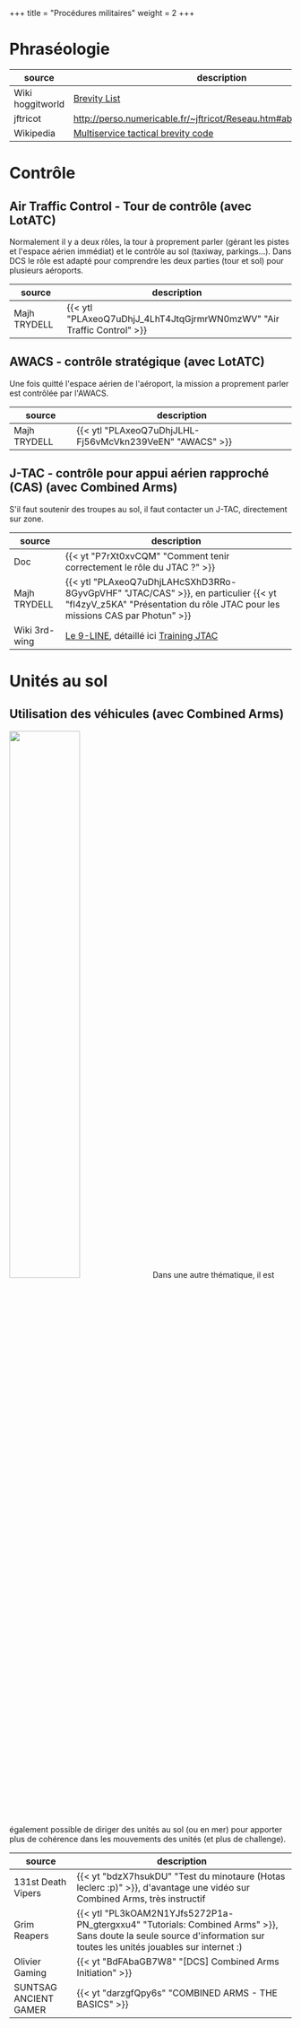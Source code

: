 +++
title = "Procédures militaires"
weight = 2
+++

# Phraséologie
source                | description
--------------------- | -----------
Wiki hoggitworld      | [Brevity List](https://wiki.hoggitworld.com/view/Brevity_List)
jftricot              | http://perso.numericable.fr/~jftricot/Reseau.htm#abr%C3%A9viations
Wikipedia             | [Multiservice tactical brevity code](https://en.wikipedia.org/wiki/Multiservice_tactical_brevity_code)

# Contrôle
## Air Traffic Control - Tour de contrôle (avec LotATC)
Normalement il y a deux rôles, la tour à proprement parler (gérant les pistes et l'espace aérien immédiat) et le contrôle au sol (taxiway, parkings...). Dans DCS le rôle est adapté pour comprendre les deux parties (tour et sol) pour plusieurs aéroports.

source                | description
--------------------- | -----------
Majh TRYDELL          | {{< ytl "PLAxeoQ7uDhjJ_4LhT4JtqGjrmrWN0mzWV" "Air Traffic Control" >}}

## AWACS - contrôle stratégique (avec LotATC)
Une fois quitté l'espace aérien de l'aéroport, la mission a proprement parler est contrôlée par l'AWACS.

source                | description
--------------------- | -----------
Majh TRYDELL          | {{< ytl "PLAxeoQ7uDhjJLHL-Fj56vMcVkn239VeEN" "AWACS" >}}

## J-TAC - contrôle pour appui aérien rapproché (CAS) (avec Combined Arms)
S'il faut soutenir des troupes au sol, il faut contacter un J-TAC, directement sur zone.

source                | description
--------------------- | -----------
Doc                   | {{< yt "P7rXt0xvCQM" "Comment tenir correctement le rôle du JTAC ?" >}}
Majh TRYDELL          | {{< ytl "PLAxeoQ7uDhjLAHcSXhD3RRo-8GyvGpVHF" "JTAC/CAS" >}}, en particulier {{< yt "fI4zyV_z5KA" "Présentation du rôle JTAC pour les missions CAS par Photun" >}}
Wiki 3rd-wing         | [Le 9-LINE](http://wiki.3rd-wing.net/index.php?title=9-Line), détaillé ici [Training JTAC](https://www.3rd-wing.net/index.php?showtopic=15000&st=30)

# Unités au sol

## Utilisation des véhicules (avec Combined Arms)
<img src=/apprentissage/ca_leclerc.png width=50% />
Dans une autre thématique, il est également possible de diriger des unités au sol (ou en mer) pour apporter plus de cohérence dans les mouvements des unités (et plus de challenge).

source                | description
--------------------- | -----------
131st Death Vipers    | {{< yt "bdzX7hsukDU" "Test du minotaure (Hotas leclerc :p)" >}}, d'avantage une vidéo sur Combined Arms, très instructif
Grim Reapers          | {{< ytl "PL3kOAM2N1YJfs5272P1a-PN_gtergxxu4" "Tutorials: Combined Arms" >}}, Sans doute la seule source d'information sur toutes les unités jouables sur internet :)
Olivier Gaming        | {{< yt "BdFAbaGB7W8" "[DCS] Combined Arms Initiation" >}}
SUNTSAG ANCIENT GAMER | {{< yt "darzgfQpy6s" "COMBINED ARMS - THE BASICS" >}}

